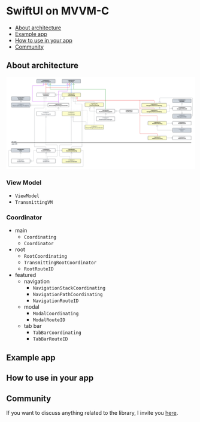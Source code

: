 # SwiftUI on MVVM-C

[Short description of the library]: #

* [About architecture](#about-architecture)
* [Example app](#example-app)
* [How to use in your app](#how-to-use-in-your-app)
* [Community](#community)

## About architecture

![image info](./docs/UML/architecture.png)

[Description of the architecture and components]: #

### View Model
* `ViewModel`
* `TransmittingVM`

### Coordinator
* main
  * `Coordinating`
  * `Coordinator`
* root
  * `RootCoordinating`
  * `TransmittingRootCoordinator`
  * `RootRouteID`
* featured
  * navigation
    * `NavigationStackCoordinating`
    * `NavigationPathCoordinating`
    * `NavigationRouteID`
  * modal
    * `ModalCoordinating`
    * `ModalRouteID`
  * tab bar
    * `TabBarCoordinating`
    * `TabBarRouteID`


## Example app

[Description of the SwiftUIMVVMCExample app]: #

## How to use in your app

[Description of the library usage in your own app]: #

## Community

If you want to discuss anything related to the library, I invite you [here](https://github.com/lukaszosiennik/swiftui-on-mvvmc/discussions).
